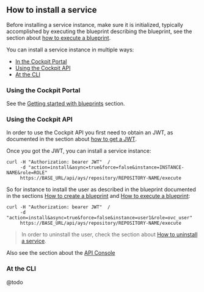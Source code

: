 ## How to install a service

Before installing a service instance, make sure it is initialized, typically accomplished by executing the blueprint describing the blueprint, see the section about [how to execute a blueprint](../Execute_blueprint/Execute_blueprint.md).

You can install a service instance in multiple ways:

- [In the Cockpit Portal](#portal)
- [Using the Cockpit API](#api)
- [At the CLI](#cli)


<a id="portal"></a>
### Using the Cockpit Portal

See the [Getting started with blueprints](../../Getting_started_with_blueprints/Getting_started_with_blueprints.md) section.


<a id="api"></a>
### Using the Cockpit API

In order to use the Cockpit API you first need to obtain an JWT, as documented in the section about [how to get a JWT](../Get_JWT/Get_JWT.md).

Once you got the JWT, you can install a service instance:

```
curl -H "Authorization: bearer JWT"  /
     -d "action=install&async=true&force=false&instance=INSTANCE-NAME&role=ROLE"
     https://BASE_URL/api/ays/repository/REPOSITORY-NAME/execute
```

So for instance to install the user as described in the blueprint documented in the sections [How to create a blueprint](../Create_blueprint/Create_blueprint.md) and [How to execute a blueprint](../Execute_blueprint/Execute_blueprint.md):

```
curl -H "Authorization: bearer JWT"  /
     -d "action=install&async=true&force=false&instance=user1&role=ovc_user"
     https://BASE_URL/api/ays/repository/REPOSITORY-NAME/execute
```

> In order to uninstall the user, check the section about [How to uninstall a service](../Uninstall_service/Uninstall_service.md).

Also see the section about the [API Console](../../API_Console/API_Console.md)

<a id="cli"></a>
### At the CLI

@todo
